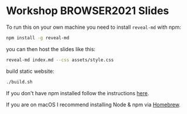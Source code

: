# Workshop BROWSER2021 Slides

To run this on your own machine you need to install `reveal-md` with npm:

```bash
npm install -g reveal-md
```

you can then host the slides like this:

```bash
reveal-md index.md --css assets/style.css
```

build static website:

```bash
./build.sh
```

If you don't have npm installed follow the instructions [here](https://nodejs.org/en/download/).

If you are on macOS I recommend installing Node & npm via [Homebrew](https://brew.sh/).